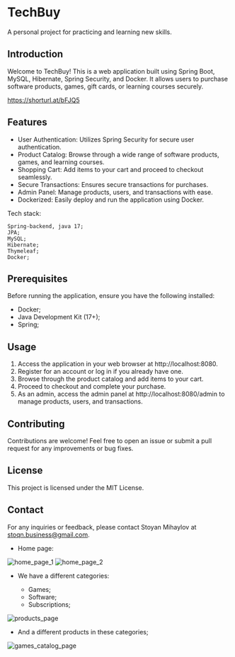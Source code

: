 # TechBuy
A personal project for practicing and learning new skills.


## Introduction
Welcome to TechBuy! This is a web application built using Spring Boot, MySQL, Hibernate, Spring Security, and Docker. It allows users to purchase software products, games, gift cards, or learning courses securely.

https://shorturl.at/bFJQ5

## Features
  * User Authentication: Utilizes Spring Security for secure user authentication.
  * Product Catalog: Browse through a wide range of software products, games, and learning courses.
  * Shopping Cart: Add items to your cart and proceed to checkout seamlessly.
  * Secure Transactions: Ensures secure transactions for purchases.
  * Admin Panel: Manage products, users, and transactions with ease.
  * Dockerized: Easily deploy and run the application using Docker.

Tech stack:
```
Spring-backend, java 17;
JPA;
MySQL;
Hibernate;
Thymeleaf;
Docker;
```

## Prerequisites
  Before running the application, ensure you have the following installed:

  * Docker;
  * Java Development Kit (17+);
  * Spring;

## Usage
 1. Access the application in your web browser at http://localhost:8080.
 2. Register for an account or log in if you already have one.
 3. Browse through the product catalog and add items to your cart.
 4. Proceed to checkout and complete your purchase.
 5. As an admin, access the admin panel at http://localhost:8080/admin to manage products, users, and transactions.

## Contributing
Contributions are welcome! Feel free to open an issue or submit a pull request for any improvements or bug fixes.

## License
This project is licensed under the MIT License.

## Contact
For any inquiries or feedback, please contact Stoyan Mihaylov at stoqn.business@gmail.com.


* Home page:

![home_page_1](https://github.com/StoyanMihaylov99/SoftBuy/assets/107346999/8fa0ed09-7323-47f5-990e-ccb54745c1b9)
![home_page_2](https://github.com/StoyanMihaylov99/SoftBuy/assets/107346999/92661379-9eb5-4cf1-9a6f-8d5e4d550e8c)


* We have a different categories:

  - Games;
  - Software;
  - Subscriptions;
  
 ![products_page](https://github.com/StoyanMihaylov99/SoftBuy/assets/107346999/8ef68005-ef08-4cc0-bc47-7463d54a82f9)

 - And a different products in these categories;

 ![games_catalog_page](https://github.com/StoyanMihaylov99/SoftBuy/assets/107346999/7e5a9889-b7db-4aaa-b9f4-4e35dd6d84d2)


